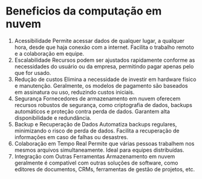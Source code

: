# Beneficios da computação em nuvem

1. Acessibilidade
Permite acessar dados de qualquer lugar, a qualquer hora, desde que haja conexão com a internet.
Facilita o trabalho remoto e a colaboração em equipe.
2. Escalabilidade
Recursos podem ser ajustados rapidamente conforme as necessidades do usuário ou da empresa, permitindo pagar apenas pelo que for usado.
3. Redução de custos
Elimina a necessidade de investir em hardware físico e manutenção.
Geralmente, os modelos de pagamento são baseados em assinatura ou uso, reduzindo custos iniciais.
4. Segurança
Fornecedores de armazenamento em nuvem oferecem recursos robustos de segurança, como criptografia de dados, backups automáticos e proteção contra perda de dados.
Garantem alta disponibilidade e redundância.
5. Backup e Recuperação de Dados
Automatiza backups regulares, minimizando o risco de perda de dados.
Facilita a recuperação de informações em caso de falhas ou desastres.
6. Colaboração em Tempo Real
Permite que várias pessoas trabalhem nos mesmos arquivos simultaneamente.
Ideal para equipes distribuídas.
7. Integração com Outras Ferramentas
Armazenamento em nuvem geralmente é compatível com outras soluções de software, como editores de documentos, CRMs, ferramentas de gestão de projetos, etc.
